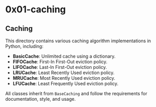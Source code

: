 # 0x01-caching
## Caching


This directory contains various caching algorithm implementations in Python, including:

- **BasicCache**: Unlimited cache using a dictionary.
- **FIFOCache**: First-In First-Out eviction policy.
- **LIFOCache**: Last-In First-Out eviction policy.
- **LRUCache**: Least Recently Used eviction policy.
- **MRUCache**: Most Recently Used eviction policy.
- **LFUCache**: Least Frequently Used eviction policy.

All classes inherit from `BaseCaching` and follow the requirements for documentation, style, and usage.
